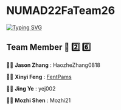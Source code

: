 # NUMAD22FaTeam26

[![Typing SVG](https://readme-typing-svg.demolab.com?font=Fira+Code&pause=1000&color=F77752&width=435&lines=Welcome+to+Team+26's+repo+!!;For+NEU+2022+Fall+CS5520+%3C3)](https://git.io/typing-svg)


## Team Member :call_me_hand: :two: :six:

:man_technologist:     **Jason Zhang** : HaozheZhang0818

:woman_technologist:   **Xinyi Feng** : [FentPams](https://github.com/FentPams)     

:woman_technologist:   **Jing Ye** : yej002

:man_technologist:     **Mozhi Shen** : Mozhi21

